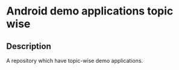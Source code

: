 # Android demo applications topic wise
## Description
A repository which have topic-wise demo applications.

